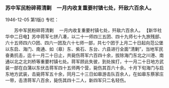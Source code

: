 ### 苏中军民粉碎蒋清剿　一月内收复重要村镇七处，歼敌六百余人。

1946-12-05
第1版()
专栏：

　　苏中军民粉碎蒋清剿
  　一月内收复重要村镇七处，歼敌六百余人。
    【新华社华中二日电】苏中蒋军七拼八凑，以二十一师四三五团、四十九师七十九旅残部、六十五师四六○团、四六一团及六十七师一部，共七个团于上月二十日起向范公堡以东启、海门、南通、如（皋）东、紫石、东台、六县进行全面“清剿”，当地军民奋勇抗击，迄十一月二十日止，共毙伤蒋军六百四十余，拔除海门东北之川港、南通以北之北刘桥等重要村镇七处。蒋军顾此失彼，到处挨打，十一月二十日地方武装一部在白蒲以东伏击蒋军四十五师两个营，毙伤其百六十余。十月下旬海门与启东地方武装，击毙蒋军五十余，同月二十三日如皋游击队百余人，在如皋东蔡家庄一带，击溃蒋军八百余，毙伤其四十二人，新四军只二名轻伤。

